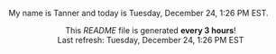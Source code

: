 My name is Tanner and today is Tuesday, December 24, 1:26 PM EST.

<p align="center">This <i>README</i> file is generated <b>every 3 hours</b>!</br>Last refresh: Tuesday, December 24, 1:26 PM EST<br /></p>
